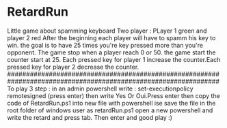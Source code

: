 # RetardRun
Little game about spamming keyboard
Two player  : PLayer 1 green and player 2 red
After the beginning each player will have to spamm his key to win.
the goal is to have 25 times you're key pressed more than you're opponent.
The game stop when a player reach 0 or 50. the game start the counter start at 25.
Each pressed key for player 1 increase the counter.Each pressed key for player 2 decrease the counter.
################################################################################################################
To play 3 step : in an admin powershell write : set-executionpolicy remotesigned (press enter)
                 then write Yes Or Oui.Press enter
                then copy the code of RetardRun.ps1 into new file with powershell ise
                save the file in the root folder of windows user as retardRun.ps1
                open a new powershell and write the retard and press tab. Then enter and good play :)

